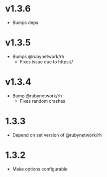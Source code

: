 # v1.3.6

- Bumps deps

# v1.3.5

- Bumps @rubynetwork/rh
  - Fixes issue due to https://

# v1.3.4

- Bump @rubynetwork/rh
  - Fixes random crashes

# 1.3.3

- Depend on set version of @rubynetwork/rh

# 1.3.2

- Make options configurable
